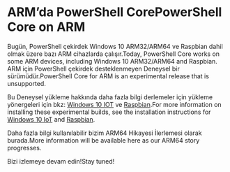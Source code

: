 # <a name="powershell-core-on-arm"></a><span data-ttu-id="ab31b-101">ARM’da PowerShell Core</span><span class="sxs-lookup"><span data-stu-id="ab31b-101">PowerShell Core on ARM</span></span>

<span data-ttu-id="ab31b-102">Bugün, PowerShell çekirdek Windows 10 ARM32/ARM64 ve Raspbian dahil olmak üzere bazı ARM cihazlarda çalışır.</span><span class="sxs-lookup"><span data-stu-id="ab31b-102">Today, PowerShell Core works on some ARM devices, including Windows 10 ARM32/ARM64 and Raspbian.</span></span>
<span data-ttu-id="ab31b-103">ARM için PowerShell çekirdek desteklenmeyen Deneysel bir sürümüdür.</span><span class="sxs-lookup"><span data-stu-id="ab31b-103">PowerShell Core for ARM is an experimental release that is unsupported.</span></span>

<span data-ttu-id="ab31b-104">Bu Deneysel yükleme hakkında daha fazla bilgi derlemeler için yükleme yönergeleri için bkz: [Windows 10 IOT](installing-powershell-core-on-windows.md#deploying-on-windows-iot) ve [Raspbian](installing-powershell-core-on-linux.md#raspbian).</span><span class="sxs-lookup"><span data-stu-id="ab31b-104">For more information on installing these experimental builds, see the installation instructions for [Windows 10 IoT](installing-powershell-core-on-windows.md#deploying-on-windows-iot) and [Raspbian](installing-powershell-core-on-linux.md#raspbian).</span></span>

<span data-ttu-id="ab31b-105">Daha fazla bilgi kullanılabilir bizim ARM64 Hikayesi İlerlemesi olarak burada.</span><span class="sxs-lookup"><span data-stu-id="ab31b-105">More information will be available here as our ARM64 story progresses.</span></span>

<span data-ttu-id="ab31b-106">Bizi izlemeye devam edin!</span><span class="sxs-lookup"><span data-stu-id="ab31b-106">Stay tuned!</span></span>
